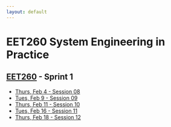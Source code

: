 ```yaml
---
layout: default
---
```


# EET260 System Engineering in Practice
## [EET260](../) - Sprint 1

- [Thurs, Feb 4 - Session 08](session08.md)
- [Tues, Feb 9 - Session 09](session09.md)
- [Thurs, Feb 11 - Session 10](session10.md)
- [Tues, Feb 16 - Session 11](session11.md)
- [Thurs, Feb 18 - Session 12](session12.md)

<!--


- [Tues, Feb 23 - Sprint 1 Review](sprint1_review.md)

-->

